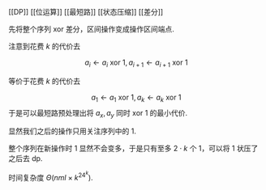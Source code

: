 [[DP]] [[位运算]] [[最短路]] [[状态压缩]] [[差分]]

先将整个序列 $\text{xor}$ 差分，区间操作变成操作区间端点.

注意到花费 $k$ 的代价去 

$$
   a_i \leftarrow a_i \text{ xor } 1, a_{i+1} \leftarrow a_{i+1} \text{ xor } 1
$$

等价于花费 $k$ 的代价去

$$
a_1 \leftarrow a_1 \text{ xor } 1, a_k \leftarrow a_k \text{ xor } 1
$$
于是可以最短路预处理出将 $a_x, a_y$ 同时 $\text{xor } 1$ 的最小代价.

显然我们之后的操作只用关注序列中的 $1$.

整个序列在新操作时 $1$ 显然不会变多，于是只有至多 $2\cdot k$ 个 $1$，可以将 $1$ 状压了之后去 dp.

时间复杂度 $\Theta(nml \times k^24^k)$.


